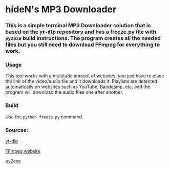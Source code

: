 # hideN's MP3 Downloader
### This is a simple terminal MP3 Downloader solution that is based on the `yt-dlp` repository and has a freeze.py file with `py2exe` build instructions. The program creates all the needed files but you still need to download FFmpeg for everything to work.

### Usage
This tool works with a multitude amount of websites, you just have to place the link of the video/audio file and it downloads it.
Playlists are detected automatically on websites such as YouTube, Bandcamp, etc. and the program will download the audio files one after another.
### Build

Use the `python freeze.py` command.

### Sources:

[yt-dlp](https://github.com/yt-dlp/yt-dlp)

[FFmpeg website](https://ffmpeg.org/)

[py2exe](https://github.com/py2exe/py2exe)
